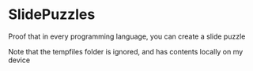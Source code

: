 # SlidePuzzles
Proof that in every programming language, you can create a slide puzzle

Note that the tempfiles folder is ignored, and has contents locally on my device